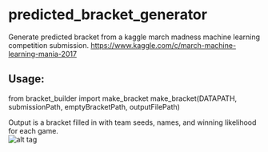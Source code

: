 # predicted_bracket_generator
Generate predicted bracket from a kaggle march madness machine learning competition submission.
https://www.kaggle.com/c/march-machine-learning-mania-2017

## Usage:
from bracket_builder import make_bracket
make_bracket(DATAPATH, submissionPath, emptyBracketPath, outputFilePath)

Output is a bracket filled in with team seeds, names, and winning likelihood for each game.  
![alt tag](https://raw.githubusercontent.com/cshaley/predicted_bracket_generator/blob/master/empty_bracket.jpg)
